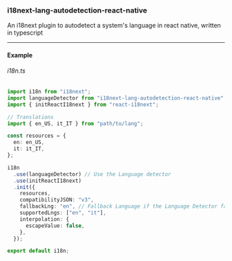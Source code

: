 ### i18next-lang-autodetection-react-native

An i18next plugin to autodetect a system's language in react native, written in typescript

---

#### Example

###### i18n.ts

```ts
import i18n from "i18next";
import languageDetector from "i18next-lang-autodetection-react-native";
import { initReactI18next } from "react-i18next";

// Translations
import { en_US, it_IT } from "path/to/lang";

const resources = {
  en: en_US,
  it: it_IT,
};

i18n
  .use(languageDetector) // Use the Language detector
  .use(initReactI18next)
  .init({
    resources,
    compatibilityJSON: "v3",
    fallbackLng: "en", // Fallback Language if the Language Detector fails
    supportedLngs: ["en", "it"],
    interpolation: {
      escapeValue: false,
    },
  });

export default i18n;
```
